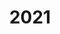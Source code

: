 ---
title: "2021"
excerpt: "2021.08.16-20,  Annual conference of computational mathematics, 2021, Nanjing, China "
---